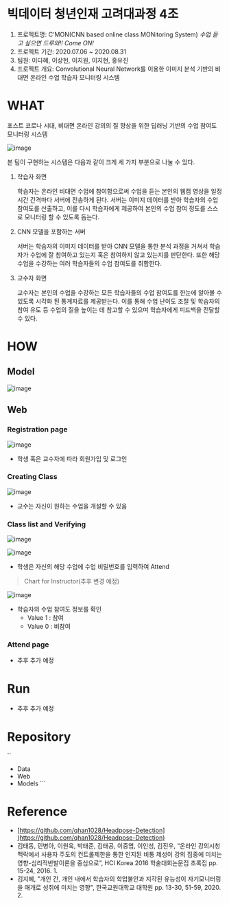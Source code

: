 # 빅데이터 청년인재 고려대과정 4조 

1. 프로젝트명: C'MON(CNN based online class MONitoring System)
*수업 듣고 싶으면 드루와!! Come ON!*
2. 프로젝트 기간: 2020.07.06 ~ 2020.08.31
3. 팀원: 이다혜, 이상헌, 이지원, 이지현, 홍유진 
4. 프로젝트 개요: Convolutional Neural Network를 이용한 이미지 분석 기반의 비대면 온라인 수업 학습자 모니터링 시스템

# WHAT

포스트 코로나 시대, 비대면 온라인 강의의 질 향상을 위한 딥러닝 기반의 수업 참여도 모니터링 시스템

![image](https://user-images.githubusercontent.com/43233184/90980736-34180300-e598-11ea-8be8-88ea989a635c.png)

본 팀이 구현하는 시스템은 다음과 같이 크게 세 가지 부분으로 나눌 수 있다. 

1. 학습자 화면  

    학습자는 온라인 비대면 수업에 참여함으로써 수업을 듣는 본인의 웹캠 영상을 일정 시간 간격마다 서버에 전송하게 된다.  서버는 이미지 데이터를 받아 학습자의 수업 참여도를 산출하고, 이를 다시 학습자에게 제공하여 본인의 수업 참여 정도를 스스로 모니터링 할 수 있도록 돕는다. 

2. CNN 모델을 포함하는 서버

    서버는 학습자의 이미지 데이터를 받아 CNN 모델을 통한 분석 과정을 거쳐서 학습자가 수업에 잘 참여하고 있는지 혹은 참여하지 않고 있는지를 판단한다.  또한 해당 수업을 수강하는 여러 학습자들의 수업 참여도를 취합한다.  

3. 교수자 화면  

    교수자는 본인의 수업을 수강하는 모든 학습자들의 수업 참여도를 한눈에 알아볼 수 있도록 시각화 된 통계자료를 제공받는다. 이를 통해 수업 난이도 조절 및 학습자의 참여 유도 등 수업의 질을 높이는 데 참고할 수 있으며 학습자에게 피드백을 전달할 수 있다.

# HOW

## Model

![image](https://user-images.githubusercontent.com/43233184/90980751-53169500-e598-11ea-80dc-94cb02115190.png)

## Web

### Registration page

![image](https://user-images.githubusercontent.com/43233184/90980764-5f9aed80-e598-11ea-8eba-85481abe0e23.png)

- 학생 혹은 교수자에 따라 회원가입 및 로그인

### Creating Class

![image](https://user-images.githubusercontent.com/43233184/90980771-66c1fb80-e598-11ea-85a8-36a0bf7db2a9.png)

- 교수는 자신이 원하는 수업을 개설할 수 있음

### Class list and Verifying

![image](https://user-images.githubusercontent.com/43233184/90980777-73465400-e598-11ea-8ebf-82174079fb13.png)

![image](https://user-images.githubusercontent.com/43233184/90980786-793c3500-e598-11ea-8e7b-cc9ac05eb555.png)

- 학생은 자신의 해당 수업에 수업 비밀번호를 입력하여 Attend

> Chart for Instructor(추후 변경 예정)

![image](https://user-images.githubusercontent.com/43233184/90980790-7e997f80-e598-11ea-983d-c973c65f8730.png)

- 학습자의 수업 참여도 정보를 확인
    - Value 1 : 참여
    - Value 0 : 비참여

### Attend page

- 추후 추가 예정

# Run

- 추후 추가 예정

# Repository

``
- Data
- Web
- Models ```

# Reference

- [https://github.com/qhan1028/Headpose-Detection](https://github.com/qhan1028/Headpose-Detection)
- 김태동, 민병아, 이원욱, 박태준, 김태공, 이중엽, 이인성, 김진우, “온라인 강의시청 맥락에서 사용자 주도의 컨트롤제한을 통한 인지된 비통 제성이 강의 집중에 미치는 영향-심리적반발이론을 중심으로”, HCI Korea 2016 학술대회논문집 초록집 pp. 15-24, 2016. 1.
- 김지혜, "개인 간, 개인 내에서 학습자의 학업불안과 지각된 유능성이 자기모니터링을 매개로 성취에 미치는 영향", 한국교원대학교 대학원 pp. 13-30, 51-59, 2020. 2.
